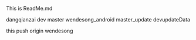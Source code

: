 This is ReadMe.md


dangqianzai  dev master wendesong_android master_update  devupdateData




this push origin wendesong 